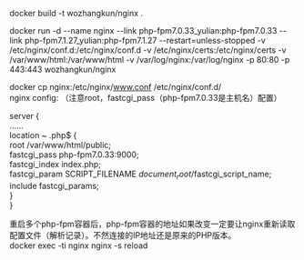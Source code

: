 docker build -t wozhangkun/nginx .                                                 

docker run -d --name nginx --link php-fpm7.0.33_yulian:php-fpm7.0.33 --link php-fpm7.1.27_yulian:php-fpm7.1.27 --restart=unless-stopped -v /etc/nginx/conf.d:/etc/nginx/conf.d -v /etc/nginx/certs:/etc/nginx/certs -v /var/www/html:/var/www/html -v /var/log/nginx:/var/log/nginx -p 80:80 -p 443:443 wozhangkun/nginx                                                                 

docker cp nginx:/etc/nginx/www.conf /etc/nginx/conf.d/                                    
nginx config:  （注意root，fastcgi_pass（php-fpm7.0.33是主机名）配置）                                    

server {                                                                            
......                                                                         
location ~ .php$ {                                                 
root /var/www/html/public;                             
fastcgi_pass php-fpm7.0.33:9000;                           
fastcgi_index index.php;                                     
fastcgi_param SCRIPT_FILENAME $document_root/$fastcgi_script_name;                              
include fastcgi_params;                                   
   }                                                       
}                                           

重启多个php-fpm容器后，php-fpm容器的地址如果改变一定要让nginx重新读取配置文件（解析记录）。不然连接的IP地址还是原来的PHP版本。                       
docker exec -ti nginx nginx -s reload                                             
